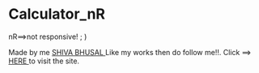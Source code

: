 # Calculator_nR
nR==>not responsive! ; )

Made by me [ SHIVA BHUSAL ](https://github.com/avihs)
Like my works then do follow me!!.
Click ==> [ HERE ]() to visit the site.
